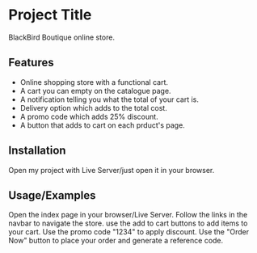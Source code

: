 
# Project Title

BlackBird Boutique online store.




## Features

- Online shopping store with a functional cart.
- A cart you can empty on the catalogue page.
- A notification telling you what the total of your cart is.
- Delivery option which adds to the total cost.
- A promo code which adds 25% discount.
- A button that adds to cart on each prduct's page.



## Installation

Open my project with Live Server/just open it in your browser.


    
## Usage/Examples

Open the index page in your browser/Live Server. Follow the links in the navbar to navigate the store. use the add to cart buttons to add items to your cart. Use the promo code "1234" to apply discount. Use the "Order Now" button to place your order and generate a reference code.
